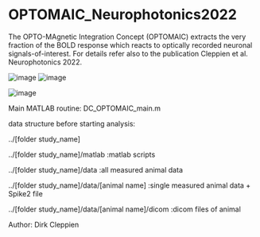 # OPTOMAIC_Neurophotonics2022
The OPTO-MAgnetic Integration Concept (OPTOMAIC) extracts the very fraction of the BOLD response which reacts to optically recorded neuronal signals-of-interest.
For details refer also to the publication Cleppien et al. Neurophotonics 2022.

![image](https://user-images.githubusercontent.com/68378705/176235832-edf08a33-a5c0-43c9-8738-c5fce1aa6dd2.png)
![image](https://user-images.githubusercontent.com/68378705/176236383-1b0ff49b-0498-4558-bfb7-46cf56225354.png)

![image](https://user-images.githubusercontent.com/68378705/176235600-a597491a-68d8-4e26-a457-f24a344e74b3.png)


Main MATLAB routine: DC_OPTOMAIC_main.m

data structure before starting analysis:

 ../[folder study_name]
 
 ../[folder study_name]/matlab	                 :matlab scripts
		
 ../[folder study_name]/data                     :all measured animal data
 
 ../[folder study_name]/data/[animal name]       :single measured animal data + Spike2 file
 
 ../[folder study_name]/data/[animal name]/dicom :dicom files of animal
	
Author: Dirk Cleppien
